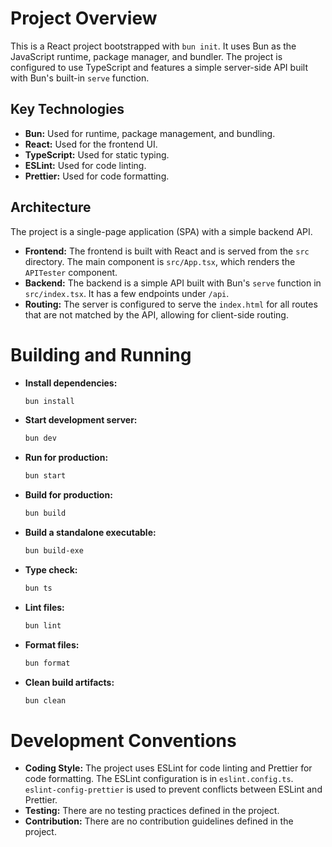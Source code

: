 # Project Overview

This is a React project bootstrapped with `bun init`. It uses Bun as the JavaScript runtime, package manager, and bundler. The project is configured to use TypeScript and features a simple server-side API built with Bun's built-in `serve` function.

## Key Technologies

- **Bun:** Used for runtime, package management, and bundling.
- **React:** Used for the frontend UI.
- **TypeScript:** Used for static typing.
- **ESLint:** Used for code linting.
- **Prettier:** Used for code formatting.

## Architecture

The project is a single-page application (SPA) with a simple backend API.

- **Frontend:** The frontend is built with React and is served from the `src` directory. The main component is `src/App.tsx`, which renders the `APITester` component.
- **Backend:** The backend is a simple API built with Bun's `serve` function in `src/index.tsx`. It has a few endpoints under `/api`.
- **Routing:** The server is configured to serve the `index.html` for all routes that are not matched by the API, allowing for client-side routing.

# Building and Running

- **Install dependencies:**
  ```bash
  bun install
  ```
- **Start development server:**
  ```bash
  bun dev
  ```
- **Run for production:**
  ```bash
  bun start
  ```
- **Build for production:**
  ```bash
  bun build
  ```
- **Build a standalone executable:**
  ```bash
  bun build-exe
  ```
- **Type check:**
  ```bash
  bun ts
  ```
- **Lint files:**
  ```bash
  bun lint
  ```
- **Format files:**
  ```bash
  bun format
  ```
- **Clean build artifacts:**
  ```bash
  bun clean
  ```

# Development Conventions

- **Coding Style:** The project uses ESLint for code linting and Prettier for code formatting. The ESLint configuration is in `eslint.config.ts`. `eslint-config-prettier` is used to prevent conflicts between ESLint and Prettier.
- **Testing:** There are no testing practices defined in the project.
- **Contribution:** There are no contribution guidelines defined in the project.